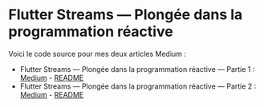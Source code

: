 # Flutter Streams — Plongée dans la programmation réactive

Voici le code source pour mes deux articles Medium :

- Flutter Streams — Plongée dans la programmation réactive — Partie 1 : [Medium](https://blog.benoitfontaine.fr/flutter-streams-59153dddee14) - [README](./part_1/README.md)
- Flutter Streams — Plongée dans la programmation réactive — Partie 2 : [Medium](https://blog.benoitfontaine.fr/flutter-clean-stream-98477c844f1e) - [README](./part_2/README.md)

